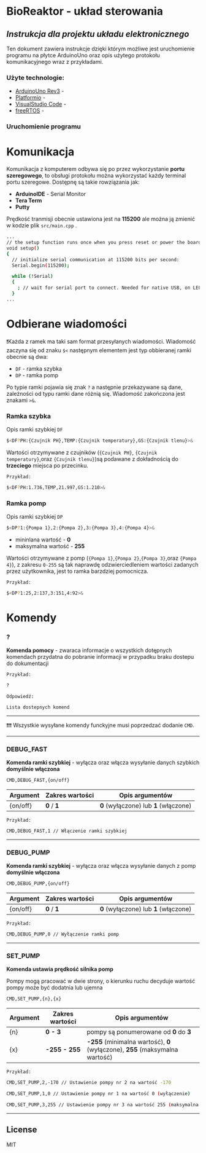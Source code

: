 # BioReaktor - układ sterowania
## _Instrukcja dla projektu układu elektronicznego_
Ten dokument zawiera instrukcje dzięki którym możliwe jest uruchomienie programu na płytce ArduinoUno oraz opis użytego protokołu komunikacyjnego wraz z przykładami.

### Użyte technologie:
- [ArduinoUno Rev3] - 
- [Platformio] -
- [VisualStudio Code] - 
- [freeRTOS] - 

### Uruchomienie programu 

# Komunikacja

Komunikacja z komputerem odbywa się po przez wykorzystanie **portu szeregowego**, to obsługi protokołu można wykorzystać każdy terminal portu szeregowe. Dostępnę są takie rowziązania jak:

- **ArduinoIDE** - Serial Monitor
- **Tera Term**
- **Putty**

Prędkość tranmisji obecnie ustawiona jest na **115200** ale można ją zmienić w kodzie plik ```src/main.cpp``` .

```sh
...
// the setup function runs once when you press reset or power the board
void setup()
{
  // initialize serial communication at 115200 bits per second:
  Serial.begin(115200);

  while (!Serial)
  {
    ; // wait for serial port to connect. Needed for native USB, on LEONARDO, MICRO, YUN, and other 32u4 based boards.
  }
...
```


# Odbierane wiadomości

❗Każda z ramek ma taki sam format przesyłanych wiadomości. Wiadomość zaczyna się od znaku `$<` następnym elementem jest typ obbieranej ramki obecnie są dwa: 
- `DF` - ramka szybka
- `DP` - ramka pomp

Po typie ramki pojawia się znak `?` a następnie przekazywane są dane, zależności od typu ramki dane różnią się. Wiadomość zakończona jest znakami `>&`.


### Ramka szybka
Opis ramki szybkiej `DF`

```sh
$<DF?PH:{Czujnik PH},TEMP:{Czujnik temperatury},GS:{Czujnik tlenu}>&
```
Wartości otrzymywane z czujników (```{Czujnik PH}```, ```{Czujnik temperatury}```,oraz ```{Czujnik tlenu}```)są podawane z dokładnością do **trzeciego** miejsca po przecinku.

`Przykład: `
```sh
$<DF?PH:1.736,TEMP,21.997,GS:1.210>&
```


### Ramka pomp
Opis ramki szybkiej `DP`
```sh
$<DP?1:{Pompa 1},2:{Pompa 2},3:{Pompa 3},4:{Pompa 4}>&
```
- mininlana wartość - **0**
- maksymalna wartość - **255**

Wartości otrzymywane z pomp (```{Pompa 1}```,```{Pompa 2}```,```{Pompa 3}```,oraz ```{Pompa 4}```), z zakresu ```0-255```  są tak naprawdę odzwierciedleniem wartości zadanych przez użytkownika, jest to ramka barzdziej pomocnicza. 

`Przykład: `
```sh
$<DP?1:25,2:137,3:151,4:92>&
```

# Komendy

### ?
**Komenda pomocy** - zwaraca informacje o wszystkich dotępnych komendach przydatna do pobranie informacji w przypadku braku dostepu do dokumentacji

`Przykład:`
```sh
?
```
`Odpowiedź: `
```sh
Lista dostepnych komend
```
***
❗❗❗ Wszystkie wysyłane komendy funckyjne  musi poprzedzać dodanie  `CMD`.
***
### DEBUG_FAST
**Komenda ramki szybkiej** - wyłącza oraz włącza wysyłanie danych szybkich **domyślnie włączona** 

```sh
CMD,DEBUG_FAST,{on/off} 
```
| Argument | Zakres wartości | Opis argumentów 
| -------- | --------------- | ----------- |
| {on/off}   | **0** / **1** | **0** (wyłączone) lub **1** (włączone)

`Przykład:`
```sh
CMD,DEBUG_FAST,1 // Włączenie ramki szybkiej
```
***
### DEBUG_PUMP
**Komenda ramki szybkiej** - wyłącza oraz włącza wysyłanie danych z pomp  **domyślnie włączona** 

```sh
CMD,DEBUG_PUMP,{on/off} 
```
| Argument | Zakres wartości | Opis argumentów 
| -------- | --------------- | ----------- |
| {on/off}   | **0** / **1** | **0** (wyłączone) lub **1** (włączone)

`Przykład:`
```sh
CMD,DEBUG_PUMP,0 // Wyłączenie ramki pomp
```
***

### SET_PUMP
**Komenda ustawia prędkość silnika pomp** 

Pompy mogą pracować w dwie strony, o kierunku ruchu decyduje wartość pompy może być dodatnia lub ujemna 

```sh
CMD,SET_PUMP,{n},{x}
```
| Argument | Zakres wartości | Opis argumentów 
| -------- | --------------- | ----------- |
| {n}   | **0 - 3** | pompy są ponumerowane od **0** do **3**
| {x}   | **-255 - 255** | **-255** (minimalna wartość), **0** (wyłączone), **255** (maksymalna wartość)

`Przykład:`
```sh
CMD,SET_PUMP,2,-170 // Ustawienie pompy nr 2 na wartość -170
```
```sh
CMD,SET_PUMP,1,0 // Ustawienie pompy nr 1 na wartość 0 (wyłączenie)
```
```sh
CMD,SET_PUMP,3,255 // Ustawienie pompy nr 3 na wartość 255 (maksymalna wartość)
```
***

## License

MIT

[//]: # (These are reference links used in the body of this note and get stripped out when the markdown processor does its job. There is no need to format nicely because it shouldn't be seen. Thanks SO - http://stackoverflow.com/questions/4823468/store-comments-in-markdown-syntax)

[ArduinoUno Rev3]: <https://store-usa.arduino.cc/products/arduino-uno-rev3>
[Platformio]: <https://platformio.org/>
[freeRTOS]: <https://www.freertos.org/>
[VisualStudio Code]: <https://code.visualstudio.com/>
